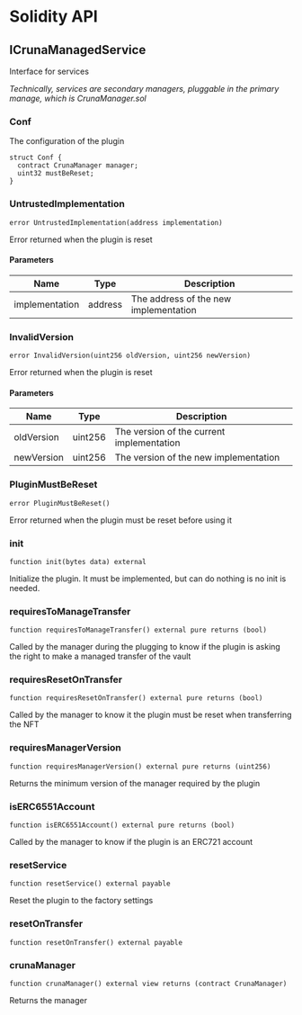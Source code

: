 # Solidity API

## ICrunaManagedService

Interface for services

_Technically, services are secondary managers, pluggable in
the primary manage, which is CrunaManager.sol_

### Conf

The configuration of the plugin

```solidity
struct Conf {
  contract CrunaManager manager;
  uint32 mustBeReset;
}
```

### UntrustedImplementation

```solidity
error UntrustedImplementation(address implementation)
```

Error returned when the plugin is reset

#### Parameters

| Name | Type | Description |
| ---- | ---- | ----------- |
| implementation | address | The address of the new implementation |

### InvalidVersion

```solidity
error InvalidVersion(uint256 oldVersion, uint256 newVersion)
```

Error returned when the plugin is reset

#### Parameters

| Name | Type | Description |
| ---- | ---- | ----------- |
| oldVersion | uint256 | The version of the current implementation |
| newVersion | uint256 | The version of the new implementation |

### PluginMustBeReset

```solidity
error PluginMustBeReset()
```

Error returned when the plugin must be reset before using it

### init

```solidity
function init(bytes data) external
```

Initialize the plugin. It must be implemented, but can do nothing is no init is needed.

### requiresToManageTransfer

```solidity
function requiresToManageTransfer() external pure returns (bool)
```

Called by the manager during the plugging to know if the plugin is asking the
right to make a managed transfer of the vault

### requiresResetOnTransfer

```solidity
function requiresResetOnTransfer() external pure returns (bool)
```

Called by the manager to know it the plugin must be reset when transferring the NFT

### requiresManagerVersion

```solidity
function requiresManagerVersion() external pure returns (uint256)
```

Returns the minimum version of the manager required by the plugin

### isERC6551Account

```solidity
function isERC6551Account() external pure returns (bool)
```

Called by the manager to know if the plugin is an ERC721 account

### resetService

```solidity
function resetService() external payable
```

Reset the plugin to the factory settings

### resetOnTransfer

```solidity
function resetOnTransfer() external payable
```

### crunaManager

```solidity
function crunaManager() external view returns (contract CrunaManager)
```

Returns the manager

